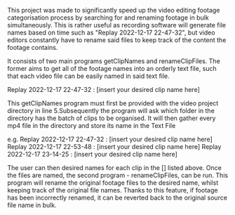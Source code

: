 This project was made to significantly speed up the video editing footage categorisation process by searching for and renaming footage in bulk simultaneously. This is rather useful as recording software will generate file names based on time such as "Replay 2022-12-17 22-47-32", but video editors constantly have to rename said files to keep track of the content the footage contains.


It consists of two main programs getClipNames and renameClipFiles. The former aims to get all of the footage names into an orderly text file, such that each video file can be easily named in said text file. 

Replay 2022-12-17 22-47-32 : [insert your desired clip name here]


This getClipNames program must first be provided with the video project directory in line 5.Subsequently the program will ask which folder in the directory has the batch of clips to be organised. It will then gather every mp4 file in the directory and store its name in the Text File

e.g.
Replay 2022-12-17 22-47-32 : [insert your desired clip name here]
Replay 2022-12-17 22-53-48 : [insert your desired clip name here]
Replay 2022-12-17 23-14-25 : [insert your desired clip name here]

The user can then desired names for each clip in the [] listed above. Once the files are named, the second program - renameClipFiles, can be run. This program will rename the original footage files to the desired name, whilst keeping track of the original file names. Thanks to this feature, if footage has been incorrectly renamed, it can be reverted back to the original source file name in bulk.
